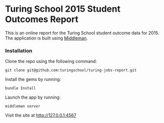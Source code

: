 # Turing School 2015 Student Outcomes Report

This is an online report for the Turing School student outcome data for 2015. The application is built using [Middleman](https://middlemanapp.com/).

### Installation

Clone the repo using the following command:

```
git clone git@github.com:turingschool/turing-jobs-report.git
```

Install the gems by running:

```
bundle Install
```

Launch the app by running:

```
middleman server
```

Visit the site at http://127.0.0.1:4567
